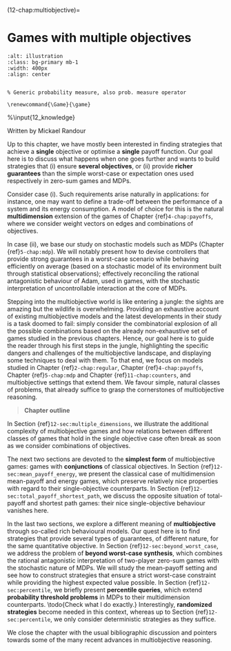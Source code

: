 (12-chap:multiobjective)=
# Games with multiple objectives

```{image} ./../Illustrations/12.jpg
:alt: illustration
:class: bg-primary mb-1
:width: 400px
:align: center
```

```{math}

% Generic probability measure, also prob. measure operator

\renewcommand{\Game}{\game}

```

%\input{12_knowledge}

Written by Mickael Randour



Up to this chapter, we have mostly been interested in finding strategies that achieve a **single** objective or optimise a **single** payoff function. Our goal here is to discuss what happens when one goes further and wants to build strategies that (i) ensure **several objectives**, or (ii) provide **richer guarantees** than the simple worst-case or expectation ones used respectively in zero-sum games and MDPs. 

Consider case (i). Such requirements arise naturally in applications: for instance, one may want to define a trade-off between the performance of a system and its energy consumption. A model of choice for this is the natural **multidimension** extension of the games of Chapter {ref}`4-chap:payoffs`, where we consider weight vectors on edges and combinations of objectives.

In case (ii), we base our study on stochastic models such as MDPs (Chapter {ref}`5-chap:mdp`). We will notably present how to devise controllers that provide strong guarantees in a worst-case scenario while behaving efficiently on average (based on a stochastic model of its environment built through statistical observations); effectively reconciling the rational antagonistic behaviour of Adam, used in games, with the stochastic interpretation of uncontrollable interaction at the core of MDPs.

Stepping into the multiobjective world is like entering a jungle: the sights are amazing but the wildlife is overwhelming. Providing an exhaustive account of existing multiobjective models and the latest developments in their study is a task doomed to fail: simply consider the combinatorial explosion of all the possible combinations based on the already non-exhaustive set of games studied in the previous chapters. Hence, our goal here is to guide the reader through his first steps in the jungle, highlighting the specific dangers and challenges of the multiobjective landscape, and displaying some techniques to deal with them. To that end, we focus on models studied in Chapter {ref}`2-chap:regular`, Chapter {ref}`4-chap:payoffs`, Chapter {ref}`5-chap:mdp` and Chapter {ref}`11-chap:counters`, and multiobjective settings that extend them. We favour simple, natural classes of problems, that already suffice to grasp the cornerstones of multiobjective reasoning. 

> **Chapter outline**

 In Section {ref}`12-sec:multiple_dimensions`, we illustrate the additional complexity of multiobjective games and how relations between different classes of games that hold in the single objective case often break as soon as we consider combinations of objectives. 

The next two sections are devoted to the **simplest form** of multiobjective games: games with **conjunctions** of classical objectives. In Section {ref}`12-sec:mean_payoff_energy`, we present the classical case of multidimension mean-payoff and energy games, which preserve relatively nice properties with regard to their single-objective counterparts. In Section {ref}`12-sec:total_payoff_shortest_path`, we discuss the opposite situation of total-payoff and shortest path games: their nice single-objective behaviour vanishes here.

In the last two sections, we explore a different meaning of **multiobjective** through so-called rich behavioural models. Our quest here is to find strategies that provide several types of guarantees, of different nature, for the same quantitative objective. In Section {ref}`12-sec:beyond_worst_case`, we address the problem of **beyond worst-case synthesis**, which combines the rational antagonistic interpretation of two-player zero-sum games with the stochastic nature of MDPs. We will study the mean-payoff setting and see how to construct strategies that ensure a strict worst-case constraint while providing the highest expected value possible.
In Section {ref}`12-sec:percentile`, we briefly present **percentile queries**, which extend **probability threshold problems** in MDPs to their multidimension counterparts. \todo{Check what I do exactly.} Interestingly, **randomized strategies** become needed in this context, whereas up to Section {ref}`12-sec:percentile`, we only consider deterministic strategies as they suffice.

We close the chapter with the usual bibliographic discussion and pointers towards some of the many recent advances in multiobjective reasoning.












